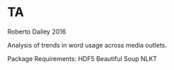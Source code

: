# TA

Roberto Dailey 2016

Analysis of trends in word usage across media outlets.

Package Requirements:
    HDF5
    Beautiful Soup
    NLKT
    
